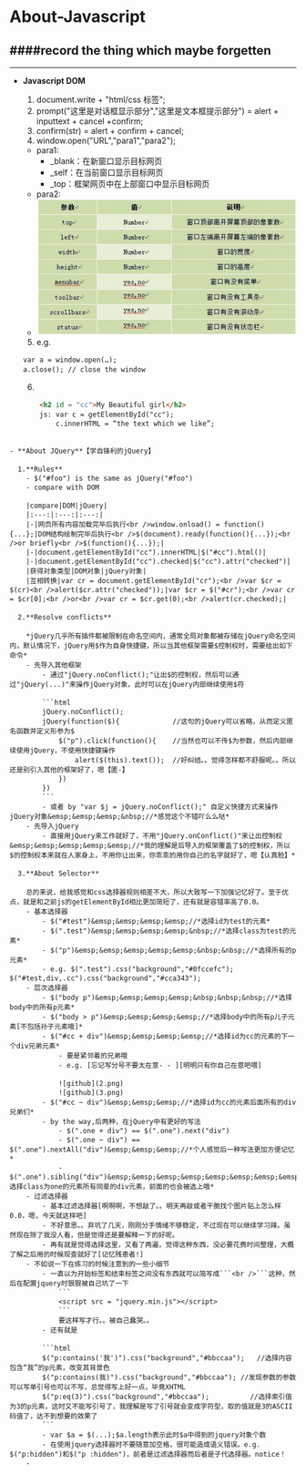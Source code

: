 # About-Javascript
####record the thing which maybe forgetten
--------------------------------------

--------------------------------------

- **Javascript DOM**

  1.	document.write + "html/css 标签";
  2.	prompt("这里是对话框显示部分","这里是文本框提示部分") = alert + inputtext + cancel +confirm;
  3.	confirm(str) = alert + confirm + cancel;
  4.	window.open("URL","para1","para2");
    - para1:
	    - _blank：在新窗口显示目标网页
	    - _self：在当前窗口显示目标网页
	    - _top：框架网页中在上部窗口中显示目标网页
    - para2:
    - ![github](./1.jpg)	
  5.	e.g.

  	```html
	var a = window.open(…);
	a.close(); // close the window
  	```
  6.	
  ```html
      <h2 id = "cc">My Beautiful girl</h2>
      js: var c = getElementById("cc");
          c.innerHTML = “the text which we like”;
```

- **About JQuery**【学自锋利的jQuery】

  1.**Rules**
  	- $("#foo") is the same as jQuery("#foo")
  	- compare with DOM

  	|compare|DOM|jQuery|
	|:---:|:---:|:---:|
	|-|网页所有内容加载完毕后执行<br />window.onload() = function(){...};|DOM结构绘制完毕后执行<br />$(document).ready(function(){...});<br />or briefly<br />$(function(){...});|
	|-|document.getElementById("cc").innerHTML|$("#cc").html()|
	|-|document.getElementById("cc").checked|$("cc").attr("checked")|
	|获得对象类型|DOM对象|jQuery对象|
	|互相转换|var cr = document.getElementById("cr");<br />var $cr = $(cr)<br />alert($cr.attr("checked"));|var $cr = $("#cr");<br />var cr = $cr[0];<br />or<br />var cr = $cr.get(0);<br />alert(cr.checked);|
	
  2.**Resolve conflicts**
  	
  	*jQuery几乎所有插件都被限制在命名空间内，通常全局对象都被存储在jQuery命名空间内，默认情况下，jQuery用$作为自身快捷键，所以当其他框架需要$控制权时，需要给出如下命令*
  	- 先导入其他框架
  		- 通过"jQuery.noConflict();"让出$的控制权，然后可以通过"jQuery(...)"来操作jQuery对象，此时可以在jQuery内部继续使用$符
  		
  		```html
  		jQuery.noConflict();
  		jQuery(function($){  			//这句的jQuery可以省略，从而定义匿名函数并定义形参为$
  			$("p").click(function(){	//当然也可以不传$为参数，然后内部继续使用jQuery，不使用快捷键操作
  				alert($(this).text());	//好纠结。。觉得怎样都不舒服呢。。所以还是别引入其他的框架好了，嗯【匿-】
  			})
  		})
  		```
  		- 或者 by "var $j = jQuery.noConflict();" 自定义快捷方式来操作jQuery对象&emsp;&emsp;&emsp;&nbsp;//*感觉这个不错吖么么哒*
  	- 先导入jQuery
  		- 直接用jQuery来工作就好了，不用"jQuery.onConflict()"来让出控制权&emsp;&emsp;&emsp;&emsp;&emsp;//*我的理解是后导入的框架覆盖了$的控制权，所以$的控制权本来就在人家身上，不用你让出来，你乖乖的用你自己的名字就好了，嗯【认真脸】*
  	
  3.**About Selector**
	
	总的来说，给我感觉和css选择器规则相差不大，所以大致写一下加强记忆好了。至于优点，就是和之前js的getElementById相比更加简短了，还有就是容错率高了0.0。
	- 基本选择器
		- $("#test")&emsp;&emsp;&emsp;&emsp;//*选择id为test的元素*
		- $(".test")&emsp;&emsp;&emsp;&emsp;&nbsp;//*选择class为test的元素* 
		- $("p")&emsp;&emsp;&emsp;&emsp;&emsp;&nbsp;&nbsp;//*选择所有的p元素*
		- e.g. $(".test").css("background","#0fccefc"); $("#test,div,.cc").css("background","#cca343");
	- 层次选择器
		- $("body p")&emsp;&emsp;&emsp;&emsp;&nbsp;&nbsp;&nbsp;//*选择body中的所有p元素*
		- $("body > p")&emsp;&emsp;&emsp;&emsp;//*选择body中的所有p儿子元素[不包括孙子元素哦]*
		- $("#cc + div")&emsp;&emsp;&emsp;&emsp;//*选择id为cc的元素的下一个div兄弟元素*
			- 要是紧邻着的兄弟哦
			- e.g. [忘记写分号不要太在意- - ][明明只有你自己在意吧喂]
			
			![github](2.png)
			![github](3.png)
		- $("#cc ~ div")&emsp;&emsp;&emsp;//*选择id为cc的元素后面所有的div兄弟们*
		- by the way,后两种，在jQuery中有更好的写法
			- $(".one + div") == $(".one").next("div")
			- $(".one ~ div") == $(".one").nextAll("div")&emsp;&emsp;&emsp;//*个人感觉后一种写法更加方便记忆*
			- $(".one").sibling("div")&emsp;&emsp;&emsp;&emsp;&emsp;&emsp;&emsp;&emsp;&emsp;&emsp;&emsp;//*选择class为one的元素所有同辈的div元素，前面的也会被选上哦*
	- 过滤选择器
		- 基本过滤选择器[啊啊啊，不想敲了。。明天再敲或者干脆找个图片贴上怎么样0.0，嗯，今天就这样吧]
		- 不好意思。。弃坑了几天，刚刚分手情绪不够稳定，不过现在可以继续学习辣。虽然现在除了我没人看，但是觉得还是要解释一下的好呢。
		- 再有就是觉得选择这里，又看了两遍，觉得这种东西，没必要花费时间整理，大概了解之后用的时候现查就好了[记忆残患者!]
	- 不如说一下在练习的时候注意到的一些小细节
		- 一直以为开始标签和结束标签之间没有东西就可以简写成```<br />```这种，然后在配置jquery时狠狠被自己坑了一下
			```
			<script src = "jquery.min.js"></script>
			```
			要这样写才行。。被自己蠢哭。。
		- 还有就是
		
		```html
		$("p:contains('我')").css("background","#bbccaa");	//选择内容包含“我”的p元素，改变其背景色
		$("p:contains(我)").css("background","#bbccaa");	//发现参数的参数可以写单引号也可以不写，总觉得写上好一点，毕竟XHTML
		$("p:eq(3)").css("background","#bbccaa");		   //选择索引值为3的p元素，这时又不能写引号了，我理解是写了引号就会变成字符型，取的值就是3的ASCII码值了，达不到想要的效果了
		```
		- var $a = $(...);$a.length表示此时$a中得到的jquery对象个数
		- 在使用jquery选择器时不要随意加空格，很可能造成语义错误。e.g. $("p:hidden")和$("p :hidden")，前者是过滤选择器而后者是子代选择器。notice！
	- 
